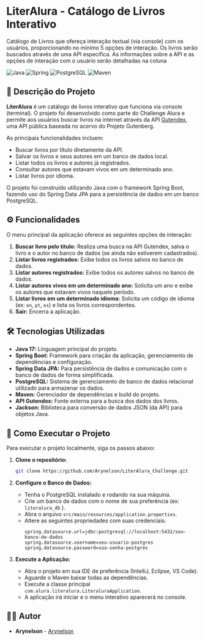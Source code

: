 # LiterAlura - Catálogo de Livros Interativo

Catálogo de Livros que ofereça interação textual (via console) com os usuários, proporcionando no mínimo 5 opções de interação. Os livros serão buscados através de uma API específica. As informações sobre a API e as opções de interação com o usuário serão detalhadas na coluna 



![Java](https://img.shields.io/badge/Java-17-blue?style=for-the-badge&logo=java )
![Spring](https://img.shields.io/badge/Spring_Boot-3.3-green?style=for-the-badge&logo=spring )
![PostgreSQL](https://img.shields.io/badge/PostgreSQL-16-blue?style=for-the-badge&logo=postgresql )
![Maven](https://img.shields.io/badge/Maven-4.0-red?style=for-the-badge&logo=apache-maven )

## 📖 Descrição do Projeto

**LiterAlura** é um catálogo de livros interativo que funciona via console (terminal). O projeto foi desenvolvido como parte do Challenge Alura e permite aos usuários buscar livros na internet através da API [Gutendex](https://gutendex.com/ ), uma API pública baseada no acervo do Projeto Gutenberg.

As principais funcionalidades incluem:
-   Buscar livros por título diretamente da API.
-   Salvar os livros e seus autores em um banco de dados local.
-   Listar todos os livros e autores já registrados.
-   Consultar autores que estavam vivos em um determinado ano.
-   Listar livros por idioma.

O projeto foi construído utilizando Java com o framework Spring Boot, fazendo uso do Spring Data JPA para a persistência de dados em um banco PostgreSQL.

## ⚙️ Funcionalidades

O menu principal da aplicação oferece as seguintes opções de interação:

1.  **Buscar livro pelo título:** Realiza uma busca na API Gutendex, salva o livro e o autor no banco de dados (se ainda não estiverem cadastrados).
2.  **Listar livros registrados:** Exibe todos os livros salvos no banco de dados.
3.  **Listar autores registrados:** Exibe todos os autores salvos no banco de dados.
4.  **Listar autores vivos em um determinado ano:** Solicita um ano e exibe os autores que estavam vivos naquele período.
5.  **Listar livros em um determinado idioma:** Solicita um código de idioma (ex: `en`, `pt`, `es`) e lista os livros correspondentes.
0.  **Sair:** Encerra a aplicação.

## 🛠️ Tecnologias Utilizadas

-   **Java 17:** Linguagem principal do projeto.
-   **Spring Boot:** Framework para criação da aplicação, gerenciamento de dependências e configuração.
-   **Spring Data JPA:** Para persistência de dados e comunicação com o banco de dados de forma simplificada.
-   **PostgreSQL:** Sistema de gerenciamento de banco de dados relacional utilizado para armazenar os dados.
-   **Maven:** Gerenciador de dependências e build do projeto.
-   **API Gutendex:** Fonte externa para a busca dos dados dos livros.
-   **Jackson:** Biblioteca para conversão de dados JSON (da API) para objetos Java.

## 🚀 Como Executar o Projeto

Para executar o projeto localmente, siga os passos abaixo:

1.  **Clone o repositório:**
    ```bash
    git clone https://github.com/Arynelson/LiterAlura_Challenge.git
    ```

2.  **Configure o Banco de Dados:**
    -   Tenha o PostgreSQL instalado e rodando na sua máquina.
    -   Crie um banco de dados com o nome de sua preferência (ex: `literalura_db` ).
    -   Abra o arquivo `src/main/resources/application.properties`.
    -   Altere as seguintes propriedades com suas credenciais:
        ```properties
        spring.datasource.url=jdbc:postgresql://localhost:5432/seu-banco-de-dados
        spring.datasource.username=seu-usuario-postgres
        spring.datasource.password=sua-senha-postgres
        ```

3.  **Execute a Aplicação:**
    -   Abra o projeto em sua IDE de preferência (IntelliJ, Eclipse, VS Code).
    -   Aguarde o Maven baixar todas as dependências.
    -   Execute a classe principal `com.alura.literalura.LiteraluraApplication`.
    -   A aplicação irá iniciar e o menu interativo aparecerá no console.

## 👨‍💻 Autor

-   **Arynelson** - [Arynelson](https://github.com/Arynelson )
